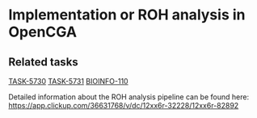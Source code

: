 # Implementation or ROH analysis in OpenCGA
## Related tasks

[TASK-5730](https://app.clickup.com/t/36631768/TASK-5730)
[TASK-5731](https://app.clickup.com/t/36631768/TASK-5731)
[BIOINFO-110](https://app.clickup.com/t/36631768/BIOINFO-110)

Detailed information about the ROH analysis pipeline can be found here: https://app.clickup.com/36631768/v/dc/12xx6r-32228/12xx6r-82892
